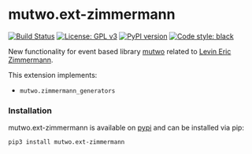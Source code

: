 # mutwo.ext-zimmermann

[![Build Status](https://circleci.com/gh/mutwo-org/mutwo.ext-zimmermann.svg?style=shield)](https://circleci.com/gh/mutwo-org/mutwo.ext-zimmermann)
[![License: GPL v3](https://img.shields.io/badge/License-GPLv3-blue.svg)](https://www.gnu.org/licenses/gpl-3.0)
[![PyPI version](https://badge.fury.io/py/mutwo.ext-zimmermann.svg)](https://badge.fury.io/py/mutwo.ext-zimmermann)
[![Code style: black](https://img.shields.io/badge/code%20style-black-000000.svg)](https://github.com/psf/black)

New functionality for event based library [mutwo](https://github.com/mutwo-org/mutwo) related to [Levin Eric Zimmermann](levinericzimmermann.eu).

This extension implements:

- `mutwo.zimmermann_generators`

### Installation

mutwo.ext-zimmermann is available on [pypi](https://pypi.org/project/mutwo.ext-zimmermann/) and can be installed via pip:

```sh
pip3 install mutwo.ext-zimmermann
```
